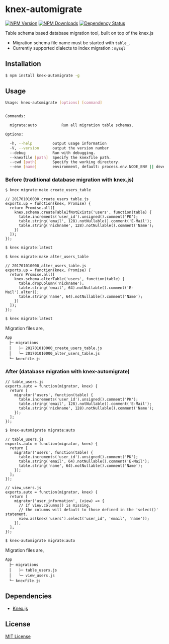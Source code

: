 knex-automigrate
================

[![NPM Version](https://img.shields.io/npm/v/knex-automigrate.svg)](https://npmjs.org/package/knex-automigrate)
[![NPM Downloads](https://img.shields.io/npm/dm/knex-automigrate.svg)](https://npmjs.org/package/knex-automigrate)
[![Dependency Status](https://david-dm.org/why2pac/knex-automigrate.svg)](https://david-dm.org/why2pac/knex-automigrate)

Table schema based database migration tool, built on top of the knex.js

- Migration schema file name must be started with `table_`.
- Currently supported dialects to index migration : `mysql`

## Installation

```bash
$ npm install knex-automigrate -g
```

## Usage

```bash
Usage: knex-automigrate [options] [command]


Commands:

  migrate:auto           Run all migration table schemas.

Options:

  -h, --help         output usage information
  -V, --version      output the version number
  --debug            Run with debugging.
  --knexfile [path]  Specify the knexfile path.
  --cwd [path]       Specify the working directory.
  --env [name]       environment, default: process.env.NODE_ENV || development
```

### Before (traditional database migration with knex.js)

```bash
$ knex migrate:make create_users_table
```

```node
// 201701010000_create_users_table.js
exports.up = function(knex, Promise) {
  return Promise.all([
    knex.schema.createTableIfNotExists('users', function(table) {
      table.increments('user_id').unsigned().comment('PK');
      table.string('email', 128).notNullable().comment('E-Mail');
      table.string('nickname', 128).notNullable().comment('Name');
    })
  ]);
});
```

```bash
$ knex migrate:latest
```

```bash
$ knex migrate:make alter_users_table
```

```node
// 201701010000_alter_users_table.js
exports.up = function(knex, Promise) {
  return Promise.all([
    knex.schema.alterTable('users', function(table) {
      table.dropColumn('nickname');
      table.string('email', 64).notNullable().comment('E-Mail').alter();
      table.string('name', 64).notNullable().comment('Name');
    })
  ]);
});
```

```bash
$ knex migrate:latest
```

Migration files are,

```
App
　├─ migrations
　│　　├─ 201701010000_create_users_table.js
　│　　└─ 201701010000_alter_users_table.js
　└─ knexfile.js
```

### After (database migration with knex-automigrate)

```node
// table_users.js
exports.auto = function(migrator, knex) {
  return [
    migrator('users', function(table) {
      table.increments('user_id').unsigned().comment('PK');
      table.string('email', 128).notNullable().comment('E-Mail');
      table.string('nickname', 128).notNullable().comment('Name');
    });
  ];
});
```

```bash
$ knex-automigrate migrate:auto
```

```node
// table_users.js
exports.auto = function(migrator, knex) {
  return [
    migrator('users', function(table) {
      table.increments('user_id').unsigned().comment('PK');
      table.string('email', 64).notNullable().comment('E-Mail');
      table.string('name', 64).notNullable().comment('Name');
    });
  ];
});

// view_users.js
exports.auto = function(migrator, knex) {
  return [
    migrator('user_information', (view) => {
      // If view.columns() is missing,
      // the columns will default to those defined in the 'select()' statement.
      view.as(knex('users').select('user_id', 'email', 'name'));
    }),
  ];
});
```

```bash
$ knex-automigrate migrate:auto
```

Migration files are,

```
App
　├─ migrations
　│　　├─ table_users.js
　│　　└─ view_users.js
　└─ knexfile.js
```

## Dependencies

* [Knex.js](http://knexjs.org)

## License

[MIT License](http://www.opensource.org/licenses/mit-license.php)